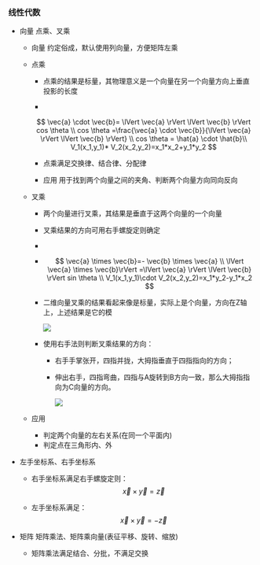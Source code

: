 ### 线性代数

- 向量 点乘、叉乘

  - 向量 约定俗成，默认使用列向量，方便矩阵左乘

  - 点乘 

    - 点乘的结果是标量，其物理意义是一个向量在另一个向量方向上垂直投影的长度

    - 

      $$
      \vec{a} \cdot \vec{b}= \lVert \vec{a} \rVert \lVert \vec{b} \rVert cos \theta
      \\
      cos \theta =\frac{\vec{a} \cdot \vec{b}}{\lVert \vec{a} \rVert \lVert \vec{b} \rVert}
      \\
      cos \theta = \hat{a} \cdot \hat{b}\\
      V_1(x_1,y_1)* V_2(x_2,y_2)=x_1*x_2+y_1*y_2
      $$

    - 点乘满足交换律、结合律、分配律

    - 应用 用于找到两个向量之间的夹角、判断两个向量方向同向反向

  - 叉乘

    - 两个向量进行叉乘，其结果是垂直于这两个向量的一个向量

    - 叉乘结果的方向可用右手螺旋定则确定

    - 
    
    - 
      $$
      \vec{a} \times \vec{b}=- \vec{b} \times \vec{a}
      \\
      \lVert \vec{a} \times \vec{b}\rVert =\lVert \vec{a} \rVert \lVert \vec{b} \rVert sin \theta
      \\
      V_1(x_1,y_1)\cdot V_2(x_2,y_2)=x_1*y_2-y_1*x_2
      $$
      
    - 二维向量叉乘的结果看起来像是标量，实际上是个向量，方向在Z轴上，上述结果是它的模
    
      ![](C:\Users\51039\Desktop\500h\games101\Pictures\cross_product.png)
    
    - 使用右手法则判断叉乘结果的方向：
    
      - 右手手掌张开，四指并拢，大拇指垂直于四指指向的方向；
    
      - 伸出右手，四指弯曲，四指与A旋转到B方向一致，那么大拇指指向为C向量的方向。
    
        ![](C:\Users\51039\Desktop\500h\games101\Pictures\right_hand_law.png)
    
  - 应用
  
      - 判定两个向量的左右关系(在同一个平面内)
    - 判定点在三角形内、外
  
- 左手坐标系、右手坐标系
  
    - 右手坐标系满足右手螺旋定则：
      $$
      \vec{x} \times \vec{y}=  \vec{z}
      $$
    
    - 左手坐标系满足：
      $$
      \vec{x} \times \vec{y}=-  \vec{z}
      $$
      
  
- 矩阵 矩阵乘法、矩阵乘向量(表征平移、旋转、缩放)

  - 矩阵乘法满足结合、分批，不满足交换

